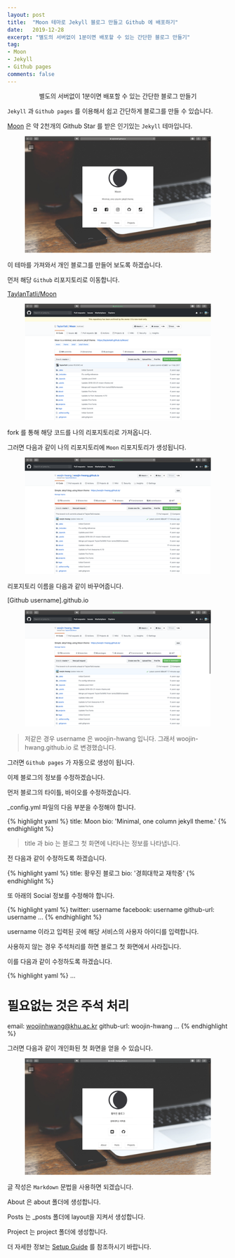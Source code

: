 ```yaml
---
layout: post
title:  "Moon 테마로 Jekyll 블로그 만들고 Github 에 배포하기"
date:   2019-12-28
excerpt: "별도의 서버없이 1분이면 배포할 수 있는 간단한 블로그 만들기"
tag:
- Moon
- Jekyll
- Github pages
comments: false
---
```


<center>별도의 서버없이 1분이면 배포할 수 있는 간단한 블로그 만들기</center>

`Jekyll` 과 `Github pages` 를 이용해서 쉽고 간단하게 블로그를 만들 수 있습니다.

[Moon](https://github.com/TaylanTatli/Moon) 은 약 2천개의 Github Star 를 받은 인기있는 `Jekyll` 테마입니다.

<figure>
	<a href="https://raw.githubusercontent.com/woojin-hwang/woojin-hwang.github.io/master/_posts/img/moon-init/Moon_theme.png"><img src="https://raw.githubusercontent.com/woojin-hwang/woojin-hwang.github.io/master/_posts/img/moon-init/Moon_theme.png"></a>
</figure>

이 테마를 가져와서 개인 블로그를 만들어 보도록 하겠습니다.

먼저 해당 `Github` 리포지토리로 이동합니다.

[TaylanTatli/Moon](https://github.com/TaylanTatli/Moon)

<figure>
	<a href="https://raw.githubusercontent.com/woojin-hwang/woojin-hwang.github.io/master/_posts/img/moon-init/TaylanTatli_Moon_repo.png"><img src="https://raw.githubusercontent.com/woojin-hwang/woojin-hwang.github.io/master/_posts/img/moon-init/TaylanTatli_Moon_repo.png"></a>
</figure>

fork 를 통해 해당 코드를 나의 리포지토리로 가져옵니다.

그러면 다음과 같이 나의 리포지토리에 `Moon` 리포지토리가 생성됩니다.

<figure>
	<a href="https://raw.githubusercontent.com/woojin-hwang/woojin-hwang.github.io/master/_posts/img/moon-init/my_Moon_repo_prev.png"><img src="https://raw.githubusercontent.com/woojin-hwang/woojin-hwang.github.io/master/_posts/img/moon-init/my_Moon_repo_prev.png"></a>
</figure>

리포지토리 이름을 다음과 같이 바꾸어줍니다.

[Github username].github.io

<figure>
    <a href="https://raw.githubusercontent.com/woojin-hwang/woojin-hwang.github.io/master/_posts/img/moon-init/my_Moon_repo.png"><img src="https://raw.githubusercontent.com/woojin-hwang/woojin-hwang.github.io/master/_posts/img/moon-init/my_Moon_repo.png"></a>
</figure>

> 저같은 경우 username 은 woojin-hwang 입니다. 그래서 woojin-hwang.github.io 로 변경했습니다.

그러면 `Github pages` 가 자동으로 생성이 됩니다.

이제 블로그의 정보를 수정하겠습니다.

먼저 블로그의 타이틀, 바이오를 수정하겠습니다.

_config.yml 파일의 다음 부분을 수정해야 합니다.

{% highlight yaml %}
title:              Moon
bio:                'Minimal, one column jekyll theme.'
{% endhighlight %}

> title 과 bio 는 블로그 첫 화면에 나타나는 정보를 나타냅니다.

전 다음과 같이 수정하도록 하겠습니다.

{% highlight yaml %}
title:              황우진 블로그
bio:                '경희대학교 재학중'
{% endhighlight %}

또 아래의 Social 정보를 수정해야 합니다.

{% highlight yaml %}
twitter:            username
facebook:           username
github-url:         username
...
{% endhighlight %}

username 이라고 입력된 곳에 해당 서비스의 사용자 아이디를 입력합니다.

사용하지 않는 경우 주석처리를 하면 블로그 첫 화면에서 사라집니다.

이를 다음과 같이 수정하도록 하겠습니다.

{% highlight yaml %}
...
# 필요없는 것은 주석 처리
email:              woojinhwang@khu.ac.kr
github-url:         woojin-hwang
...
{% endhighlight %}

그러면 다음과 같이 개인화된 첫 화면을 얻을 수 있습니다.

<figure>
    <a href="https://raw.githubusercontent.com/woojin-hwang/woojin-hwang.github.io/master/_posts/img/moon-init/my_Moon_theme.png"><img src="https://raw.githubusercontent.com/woojin-hwang/woojin-hwang.github.io/master/_posts/img/moon-init/my_Moon_theme.png"></a>
</figure>

글 작성은 `Markdown` 문법을 사용하면 되겠습니다.

About 은 about 폴더에 생성합니다.

Posts 는 _posts 폴더에 layout을 지켜서 생성합니다.

Project 는 project 폴더에 생성합니다.

더 자세한 정보는 [Setup Guide](https://taylantatli.github.io/Moon/moon-theme/) 를 참조하시기 바랍니다.
